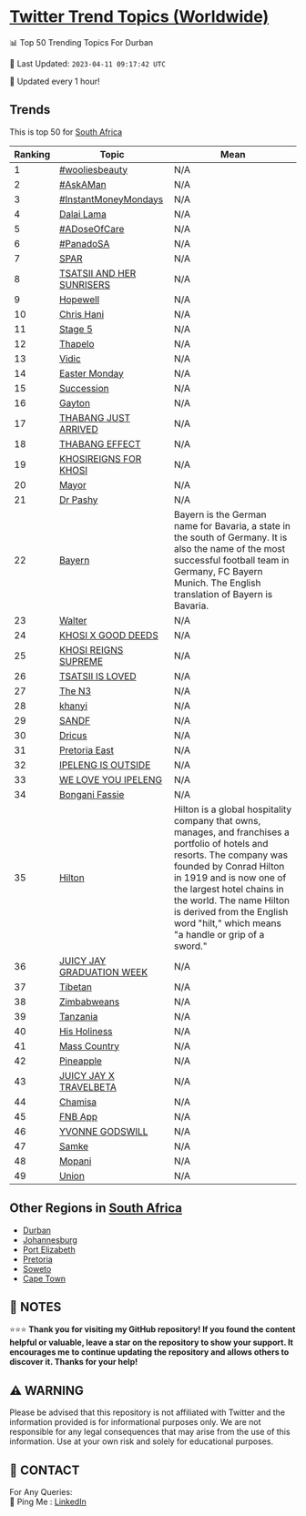 [Twitter Trend Topics (Worldwide)](https://github.com/ErcinDedeoglu/Twitter-Trend-Topics)
==========


📊 Top 50 Trending Topics For Durban

📆 Last Updated: `2023-04-11 09:17:42 UTC`

🔧 Updated every 1 hour!


## Trends

This is top 50 for [South Africa](</South Africa>)

| Ranking | Topic | Mean |
| ------- | ------------ | ------------ |
| 1 | [#wooliesbeauty](http://twitter.com/search?q=%23wooliesbeauty) | N/A |
| 2 | [#AskAMan](http://twitter.com/search?q=%23AskAMan) | N/A |
| 3 | [#InstantMoneyMondays](http://twitter.com/search?q=%23InstantMoneyMondays) | N/A |
| 4 | [Dalai Lama](http://twitter.com/search?q=Dalai+Lama) | N/A |
| 5 | [#ADoseOfCare](http://twitter.com/search?q=%23ADoseOfCare) | N/A |
| 6 | [#PanadoSA](http://twitter.com/search?q=%23PanadoSA) | N/A |
| 7 | [SPAR](http://twitter.com/search?q=SPAR) | N/A |
| 8 | [TSATSII AND HER SUNRISERS](http://twitter.com/search?q=TSATSII+AND+HER+SUNRISERS) | N/A |
| 9 | [Hopewell](http://twitter.com/search?q=Hopewell) | N/A |
| 10 | [Chris Hani](http://twitter.com/search?q=Chris+Hani) | N/A |
| 11 | [Stage 5](http://twitter.com/search?q=Stage+5) | N/A |
| 12 | [Thapelo](http://twitter.com/search?q=Thapelo) | N/A |
| 13 | [Vidic](http://twitter.com/search?q=Vidic) | N/A |
| 14 | [Easter Monday](http://twitter.com/search?q=Easter+Monday) | N/A |
| 15 | [Succession](http://twitter.com/search?q=Succession) | N/A |
| 16 | [Gayton](http://twitter.com/search?q=Gayton) | N/A |
| 17 | [THABANG JUST ARRIVED](http://twitter.com/search?q=THABANG+JUST+ARRIVED) | N/A |
| 18 | [THABANG EFFECT](http://twitter.com/search?q=THABANG+EFFECT) | N/A |
| 19 | [KHOSIREIGNS FOR KHOSI](http://twitter.com/search?q=KHOSIREIGNS+FOR+KHOSI) | N/A |
| 20 | [Mayor](http://twitter.com/search?q=Mayor) | N/A |
| 21 | [Dr Pashy](http://twitter.com/search?q=Dr+Pashy) | N/A |
| 22 | [Bayern](http://twitter.com/search?q=Bayern) | Bayern is the German name for Bavaria, a state in the south of Germany. It is also the name of the most successful football team in Germany, FC Bayern Munich. The English translation of Bayern is Bavaria. |
| 23 | [Walter](http://twitter.com/search?q=Walter) | N/A |
| 24 | [KHOSI X GOOD DEEDS](http://twitter.com/search?q=KHOSI+X+GOOD+DEEDS) | N/A |
| 25 | [KHOSI REIGNS SUPREME](http://twitter.com/search?q=KHOSI+REIGNS+SUPREME) | N/A |
| 26 | [TSATSII IS LOVED](http://twitter.com/search?q=TSATSII+IS+LOVED) | N/A |
| 27 | [The N3](http://twitter.com/search?q=The+N3) | N/A |
| 28 | [khanyi](http://twitter.com/search?q=khanyi) | N/A |
| 29 | [SANDF](http://twitter.com/search?q=SANDF) | N/A |
| 30 | [Dricus](http://twitter.com/search?q=Dricus) | N/A |
| 31 | [Pretoria East](http://twitter.com/search?q=Pretoria+East) | N/A |
| 32 | [IPELENG IS OUTSIDE](http://twitter.com/search?q=IPELENG+IS+OUTSIDE) | N/A |
| 33 | [WE LOVE YOU IPELENG](http://twitter.com/search?q=WE+LOVE+YOU+IPELENG) | N/A |
| 34 | [Bongani Fassie](http://twitter.com/search?q=Bongani+Fassie) | N/A |
| 35 | [Hilton](http://twitter.com/search?q=Hilton) | Hilton is a global hospitality company that owns, manages, and franchises a portfolio of hotels and resorts. The company was founded by Conrad Hilton in 1919 and is now one of the largest hotel chains in the world. The name Hilton is derived from the English word "hilt," which means "a handle or grip of a sword." |
| 36 | [JUICY JAY GRADUATION WEEK](http://twitter.com/search?q=JUICY+JAY+GRADUATION+WEEK) | N/A |
| 37 | [Tibetan](http://twitter.com/search?q=Tibetan) | N/A |
| 38 | [Zimbabweans](http://twitter.com/search?q=Zimbabweans) | N/A |
| 39 | [Tanzania](http://twitter.com/search?q=Tanzania) | N/A |
| 40 | [His Holiness](http://twitter.com/search?q=His+Holiness) | N/A |
| 41 | [Mass Country](http://twitter.com/search?q=Mass+Country) | N/A |
| 42 | [Pineapple](http://twitter.com/search?q=Pineapple) | N/A |
| 43 | [JUICY JAY X TRAVELBETA](http://twitter.com/search?q=JUICY+JAY+X+TRAVELBETA) | N/A |
| 44 | [Chamisa](http://twitter.com/search?q=Chamisa) | N/A |
| 45 | [FNB App](http://twitter.com/search?q=FNB+App) | N/A |
| 46 | [YVONNE GODSWILL](http://twitter.com/search?q=YVONNE+GODSWILL) | N/A |
| 47 | [Samke](http://twitter.com/search?q=Samke) | N/A |
| 48 | [Mopani](http://twitter.com/search?q=Mopani) | N/A |
| 49 | [Union](http://twitter.com/search?q=Union) | N/A |



## Other Regions in [South Africa](</South Africa>)

* [Durban](</South Africa/Durban.md>)
* [Johannesburg](</South Africa/Johannesburg.md>)
* [Port Elizabeth](</South Africa/Port Elizabeth.md>)
* [Pretoria](</South Africa/Pretoria.md>)
* [Soweto](</South Africa/Soweto.md>)
* [Cape Town](</South Africa/Cape Town.md>)



## 📝 NOTES

⭐⭐⭐ **Thank you for visiting my GitHub repository! If you found the content helpful or valuable, leave a star on the repository to show your support. It encourages me to continue updating the repository and allows others to discover it. Thanks for your help!**


## ⚠️ WARNING

Please be advised that this repository is not affiliated with Twitter and the information provided is for informational purposes only. We are not responsible for any legal consequences that may arise from the use of this information. Use at your own risk and solely for educational purposes.


## 📨 CONTACT

 For Any Queries:  
            🏓 Ping Me : [LinkedIn](https://www.linkedin.com/in/ercindedeoglu/)
